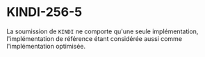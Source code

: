 # KINDI-256-5

La soumission de `KINDI` ne comporte qu'une seule implémentation, l'implémentation de référence étant considérée aussi comme l'implémentation optimisée.
